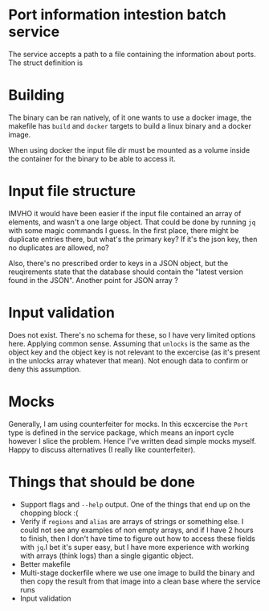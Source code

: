 # Port information intestion batch service

The service accepts a path to a file containing the information about ports. The struct definition is 

# Building
The binary can be ran natively, of it one wants to use a docker image, the makefile has `build` and `docker` targets to build
a linux binary and a docker image. 

When using docker the input file dir must be mounted as a volume inside the container for the binary to be able to access it.

# Input file structure
IMVHO it would have been easier if the input file contained an array of elements, and wasn't a one large object. That could be done by running `jq` with some magic 
commands I guess. In the first place, there might be duplicate entries there, but what's the primary key? If it's the json key, then no duplicates are allowed, no?

Also, there's no prescribed order to keys in a JSON object, but the reuqirements state that the database should contain the "latest version found in the JSON".
Another point for JSON array ?

# Input validation 
Does not exist. There's no schema for these, so I have very limited options here. Applying common sense. Assuming that `unlocks` is the same as the object key
and the object key is not relevant to the excercise (as it's present in the unlocks array whatever that mean). Not enough data to confirm or deny this assumption. 

# Mocks 
Generally,  I am using counterfeiter for mocks. In this ecxcercise the `Port` type is defined in the service package, which means an inport cycle however I slice the problem.
Hence I've written dead simple mocks myself. Happy to discuss alternatives (I really like counterfeiter).

# Things that should be done 
* Support flags and `--help` output. One of the things that end up on the chopping block :(
* Verify if `regions` and `alias` are arrays of strings or something else. I could not see any examples of non empty arrays, and if I have 2 hours
to finish, then I don't have time to figure out how to access these fields with `jq`.I bet it's super easy, but I have more experience with working with arrays
(think logs) than a single gigantic object.
* Better makefile
* Multi-stage dockerfile where we use one image to build the binary and then copy the result from that image into a clean base where the service runs
* Input validation
